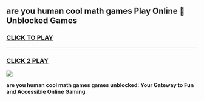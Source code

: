 
## are you human cool math games Play Online 👋 Unblocked Games
<h3>
<a href="https://news.freeplayer.one?title=are_you_human_cool_math_games&ref=17CMG">CLICK TO PLAY</a></h3>
<hr>

<h3>
<a href="https://news.freeplayer.one?title=are_you_human_cool_math_games&ref=17CMG">CLICK 2 PLAY</a>
  
</h3>

<a href="https://news.freeplayer.one?title=are_you_human_cool_math_games&ref=17CMG/"><img src="https://clearcache.store/games.png"></a>


**are you human cool math games games unblocked: Your Gateway to Fun and Accessible Online Gaming**
